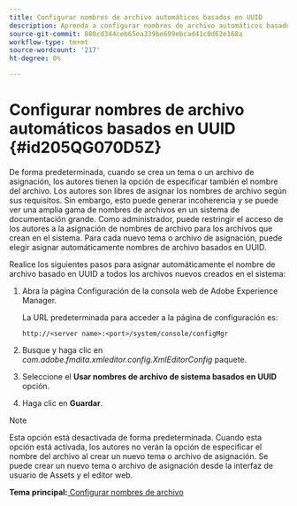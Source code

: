 ```yaml
---
title: Configurar nombres de archivo automáticos basados en UUID
description: Aprenda a configurar nombres de archivo automáticos basados en UUID
source-git-commit: 880cd344ceb65ea339be699ebcad41c0d62e168a
workflow-type: tm+mt
source-wordcount: '217'
ht-degree: 0%

---
```


# Configurar nombres de archivo automáticos basados en UUID {#id205QG070D5Z}

De forma predeterminada, cuando se crea un tema o un archivo de asignación, los autores tienen la opción de especificar también el nombre del archivo. Los autores son libres de asignar los nombres de archivo según sus requisitos. Sin embargo, esto puede generar incoherencia y se puede ver una amplia gama de nombres de archivos en un sistema de documentación grande. Como administrador, puede restringir el acceso de los autores a la asignación de nombres de archivo para los archivos que crean en el sistema. Para cada nuevo tema o archivo de asignación, puede elegir asignar automáticamente nombres de archivo basados en UUID.

Realice los siguientes pasos para asignar automáticamente el nombre de archivo basado en UUID a todos los archivos nuevos creados en el sistema:

1. Abra la página Configuración de la consola web de Adobe Experience Manager.

   La URL predeterminada para acceder a la página de configuración es:

   ```http
   http://<server name>:<port>/system/console/configMgr
   ```

1. Busque y haga clic en *com.adobe.fmdita.xmleditor.config.XmlEditorConfig* paquete.

1. Seleccione el **Usar nombres de archivo de sistema basados en UUID** opción.

1. Haga clic en **Guardar**.


>[!NOTE]
>
> Esta opción está desactivada de forma predeterminada. Cuando esta opción está activada, los autores no verán la opción de especificar el nombre del archivo al crear un nuevo tema o archivo de asignación. Se puede crear un nuevo tema o archivo de asignación desde la interfaz de usuario de Assets y el editor web.

**Tema principal:**[ Configurar nombres de archivo](conf-file-names.md)
